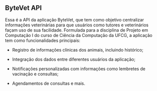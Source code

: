 ## ByteVet API 

<p> Essa é a API da aplicação ByteVet, que tem como objetivo centralizar informações veterinárias para que usuários como tutores e veterinários façam uso de sua facilidade. Formulada para a disciplina de Projeto em Computação I do curso de Ciência da Computação da UFCG, a aplicação tem como funcionalidades principais: </p>
<ul><li>Registro de informações clínicas dos animais, incluindo histórico;</li></ul>
<ul><li>Integração dos dados entre diferentes usuários da aplicação;</li></ul>
<ul><li>Notificações personalizadas com informações como lembretes de vacinação e consultas;</li></ul>
<ul><li>Agendamentos de consultas e mais.</li></ul>

